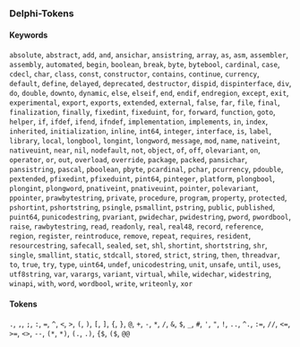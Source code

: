 ### Delphi-Tokens

#### Keywords
`absolute`, `abstract`, `add`, `and`, `ansichar`, `ansistring`, `array`, `as`, `asm`, `assembler`, `assembly`, `automated`,
`begin`, `boolean`, `break`, `byte`, `bytebool`,
`cardinal`, `case`, `cdecl`, `char`, `class`, `const`, `constructor`, `contains`, `continue`, `currency`,
`default`, `define`, `delayed`, `deprecated`, `destructor`, `dispid`, `dispinterface`, `div`, `do`, `double`, `downto`, `dynamic`,
`else`, `elseif`, `end`, `endif`, `endregion`, `except`, `exit`, `experimental`, `export`, `exports`, `extended`, `external`,
`false`, `far`, `file`, `final`, `finalization`, `finally`, `fixedint`, `fixeduint`, `for`, `forward`, `function`,
`goto`,
`helper`,
`if`, `ifdef`, `ifend`, `ifndef`, `implementation`, `implements`, `in`, `index`, `inherited`, `initialization`, `inline`, `int64`, `integer`, `interface`, `is`,
`label`, `library`, `local`, `longbool`, `longint`, `longword`,
`message`, `mod`,
`name`, `nativeint`, `nativeuint`, `near`, `nil`, `nodefault`, `not`,
`object`, `of`, `off`, `olevariant`, `on`, `operator`, `or`, `out`, `overload`, `override`,
`package`, `packed`, `pansichar`, `pansistring`, `pascal`, `pboolean`, `pbyte`, `pcardinal`, `pchar`, `pcurrency`, `pdouble`, `pextended`, `pfixedint`, `pfixeduint`,
`pint64`, `pinteger`, `platform`, `plongbool`, `plongint`, `plongword`, `pnativeint`, `pnativeuint`, `pointer`, `polevariant`, `ppointer`, `prawbytestring`, `private`,
`procedure`, `program`, `property`, `protected`, `pshortint`, `pshortstring`, `psingle`, `psmallint`, `pstring`, `public`, `published`, `puint64`, `punicodestring`,
`pvariant`, `pwidechar`, `pwidestring`, `pword`, `pwordbool`,
`raise`, `rawbytestring`, `read`, `readonly`, `real`, `real48`, `record`, `reference`, `region`, `register`, `reintroduce`, `remove`, `repeat`, `requires`, `resident`, `resourcestring`,
`safecall`, `sealed`, `set`, `shl`, `shortint`, `shortstring`, `shr`, `single`, `smallint`, `static`, `stdcall`, `stored`, `strict`, `string`,
`then`, `threadvar`, `to`, `true`, `try`, `type`,
`uint64`, `undef`, `unicodestring`, `unit`, `unsafe`, `until`, `uses`, `utf8string`,
`var`, `varargs`, `variant`, `virtual`,
`while`, `widechar`, `widestring`, `winapi`, `with`, `word`, `wordbool`, `write`, `writeonly`,
`xor`

#### Tokens
`.`, `,`, `;`, `:`, `=`, `^`, `<`, `>`, `(`, `)`, `[`, `]`, `{`, `}`, `@`, `+`, `-`, `*`, `/`, `&`, `$`, `_`, `#`, `'`, `"`, `!`,
`..`, `^.`, `:=`, `//`, `<=`, `>=`, `<>`, `--`, `(*`, `*)`, `(.`, `.)`, `{$`, `($`, `@@`
